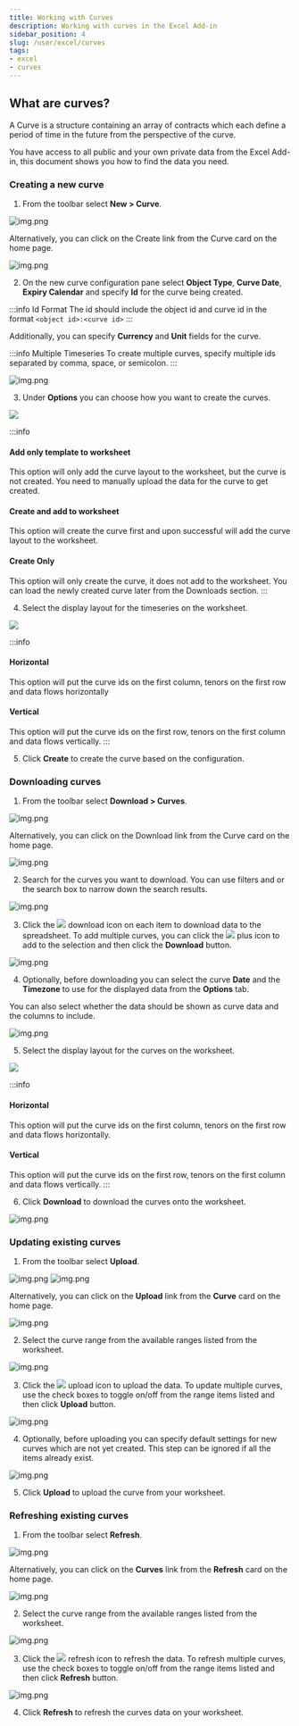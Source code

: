 ```yaml
---
title: Working with Curves
description: Working with curves in the Excel Add-in
sidebar_position: 4
slug: /user/excel/curves
tags:
- excel
- curves
---
```


## What are curves?
A Curve is a structure containing an array of contracts which each define a period of time in the future from the perspective of the curve.

You have access to all public and your own private data from the Excel Add-in, this document shows you how to find the data you need.

### Creating a new curve

1.	From the toolbar select **New > Curve**. 
      
![img.png](img/curve-create1.png)

Alternatively, you can click on the Create link from the Curve card on the home page. 

![img.png](img/curve-create2.png)

2.	On the new curve configuration pane select **Object Type**, **Curve Date**, **Expiry Calendar** and specify **Id** for the curve being created. 

:::info Id Format
The id should include the object id and curve id in the format ```<object id>:<curve id>```
:::

Additionally, you can specify **Currency** and **Unit** fields for the curve.

:::info Multiple Timeseries
To create multiple curves, specify multiple ids separated by comma, space, or semicolon. 
:::

![img.png](img/curve-create3.png)

3.	Under **Options** you can choose how you want to create the curves.

![](img/create-timeseries4.png)

:::info
#### Add only template to worksheet
This option will only add the curve layout to the worksheet, but the curve is not created. 
You need to manually upload the data for the curve to get created.

#### Create and add to worksheet
This option will create the curve first and upon successful will add the curve layout to the worksheet.

#### Create Only
This option will only create the curve, it does not add to the worksheet. 
You can load the newly created curve later from the Downloads section.
:::

4.	Select the display layout for the timeseries on the worksheet.

![](img/display-layout.png)

:::info
#### Horizontal
This option will put the curve ids on the first column, tenors on the first row and data flows horizontally

#### Vertical
This option will put the curve ids on the first row, tenors on the first column and data flows vertically.
:::

5.	Click **Create** to create the curve based on the configuration.

### Downloading curves

1.	From the toolbar select **Download > Curves**. 
      
![img.png](img/curve-download1.png)

Alternatively, you can click on the Download link from the Curve card on the home page. 

![img.png](img/curve-download2.png)

2.	Search for the curves you want to download. You can use filters and or the search box to narrow down the search results.

![img.png](img/curve-download3.png)

3.	Click the ![](img/icon-download2.png)  download icon on each item to download data to the spreadsheet. 
      To add multiple curves, you can click the ![](img/icon-plus.png)  plus icon to add to the selection and then click the **Download** button.
      
![img.png](img/curve-download4.png)

4.	Optionally, before downloading you can select the curve **Date** and the **Timezone** to use for the displayed data from the **Options** tab. 
      
You can also select whether the data should be shown as curve data and the columns to include.

![img.png](img/curve-download5.png)

5.	Select the display layout for the curves on the worksheet.

![](img/display-layout.png)

:::info
#### Horizontal
This option will put the curve ids on the first column, tenors on the first row and data flows horizontally.

#### Vertical
This option will put the curve ids on the first row, tenors on the first column and data flows vertically.
:::

6.	Click **Download** to download the curves onto the worksheet.

![img.png](img/curve-download6.png)

### Updating existing curves

1.	From the toolbar select **Upload**. 

![img.png](img/curve-upload1.png)
![img.png](img/curve-upload2.png)

Alternatively, you can click on the **Upload** link from the **Curve** card on the home page.

![img.png](img/curve-upload3.png)

2.	Select the curve range from the available ranges listed from the worksheet.

![img.png](img/curve-upload4.png)

3.	Click the ![](img/icon-upload2.png) upload icon to upload the data. 
      To update multiple curves, use the check boxes to toggle on/off from the range items listed and then click **Upload** button.

![img.png](img/curve-upload5.png)

4.	Optionally, before uploading you can specify default settings for new curves which are not yet created. This step can be ignored if all the items already exist.

![img.png](img/curve-upload6.png)

5.	Click **Upload** to upload the curve from your worksheet.

### Refreshing existing curves

1.	From the toolbar select **Refresh**. 
      
![img.png](img/curve-refresh1.png)

Alternatively, you can click on the **Curves** link from the **Refresh** card on the home page.

![img.png](img/curve-refresh2.png)

2.	Select the curve range from the available ranges listed from the worksheet.

![img.png](img/curve-refresh3.png)

3.	Click the ![](img/icon-refresh2.png)  refresh icon to refresh the data. 
      To refresh multiple curves, use the check boxes to toggle on/off from the range items listed and then click **Refresh** button.
      
![img.png](img/curve-refresh4.png)

4.	Click **Refresh** to refresh the curves data on your worksheet.

